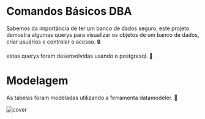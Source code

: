 # Comandos Básicos DBA

Sabemos da importância de ter um banco de dados seguro, este projeto demostra algumas querys para visualizar os objetos de um banco de dados, criar usuários e controlar o acesso.  🔒

estas querys foram desenvolvidas usando o postgresql.  🐘

# Modelagem

As tabelas foram modeladas utilizando a ferramenta datamodeler. 🔗

![cover](/tabelas.png)
